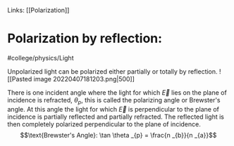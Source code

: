 Links: [[Polarization]]
# Polarization by reflection:
#college/physics/Light 

Unpolarized light can be polarized either partially or totally by reflection.
![[Pasted image 20220407181203.png|500]]

There is one incident angle where the light for which $\vec{E}$ lies on the plane of incidence is refracted, $\theta _{p}$, this is called the polarizing angle or Brewster's angle. At this angle the light for which $\vec{E}$ is perpendicular to the plane of incidence is partially reflected and partially refracted. The reflected light is then completely polarized perpendicular to the plane of incidence. $$\text{Brewster's Angle}: \tan \theta _{p} = \frac{n _{b}}{n _{a}}$$